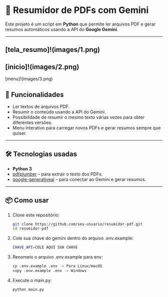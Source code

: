 # 📄 Resumidor de PDFs com Gemini

Este projeto é um script em **Python** que permite ler arquivos PDF e gerar resumos automáticos usando a API do **Google Gemini**.  

---

[tela_resumo]!(images/1.png)
--
[inicio]!(images/2.png)
--
[menu]!(images/3.png)

## 🚀 Funcionalidades
- Ler textos de arquivos PDF.  
- Resumir o conteúdo usando a API do Gemini.  
- Possibilidade de resumir o mesmo texto várias vezes para obter diferentes versões.  
- Menu interativo para carregar novos PDFs e gerar resumos sempre que quiser.  

---

## 🛠️ Tecnologias usadas
- **Python 3**  
- [pdfplumber](https://github.com/jsvine/pdfplumber) – para extrair o texto dos PDFs.  
- [google-generativeai](https://pypi.org/project/google-generativeai/) – para conectar ao Gemini e gerar resumos.  

---

## 📦 Como usar

1. Clone este repositório:
   ```bash
   git clone https://github.com/seu-usuario/resumidor-pdf.git
   cd resumidor-pdf

2. Cole sua chave do gemini dentro do arquivo .env.example:
    ```bash
    CHAVE_API=COLE AQUI SUA CHAVE

3. Renomeio o arquivo .env.example para env:
    ```bash
   cp .env.example .env -> Para Linux/macOS
   copy .env.example .env -> Windows

4. Execute o main.py:
    ```bash
    python main.py